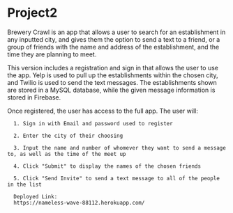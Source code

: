 # Project2

Brewery Crawl is an app that allows a user to search for an establishment in any inputted city, and gives them the option to send a text to a friend, or a group of friends with the name and address of the establishment, and the time they are planning to meet.

This version includes a registration and sign in that allows the user to use the app. Yelp is used to pull up the establishments within the chosen city, and Twilio is used to send the text messages. The establishments shown are stored in a MySQL database, while the given message information is stored in Firebase. 

Once registered, the user has access to the full app. The user will:

      1. Sign in with Email and password used to register
      
      2. Enter the city of their choosing
      
      3. Input the name and number of whomever they want to send a message to, as well as the time of the meet up
      
      4. Click "Submit" to display the names of the chosen friends
      
      5. Click "Send Invite" to send a text message to all of the people in the list
      
      Deployed Link: 
      https://nameless-wave-88112.herokuapp.com/
      
      
